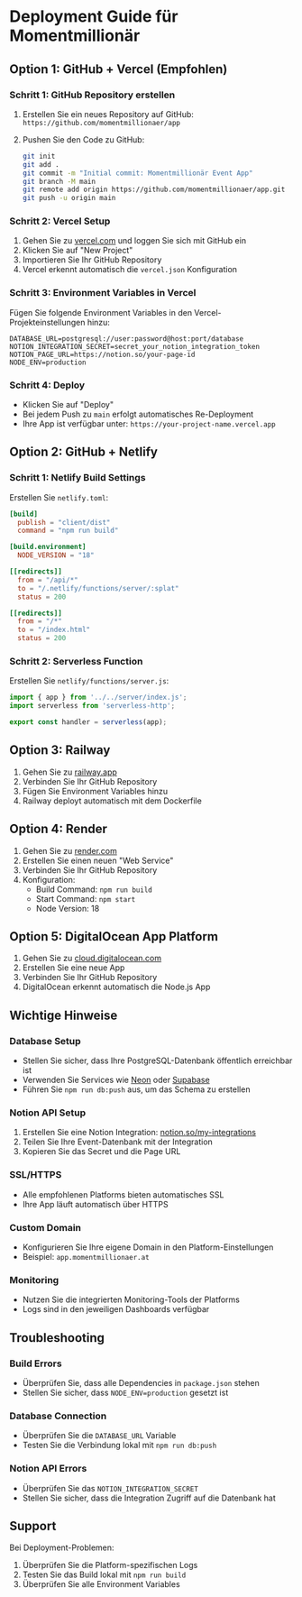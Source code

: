 # Deployment Guide für Momentmillionär

## Option 1: GitHub + Vercel (Empfohlen)

### Schritt 1: GitHub Repository erstellen

1. Erstellen Sie ein neues Repository auf GitHub: `https://github.com/momentmillionaer/app`

2. Pushen Sie den Code zu GitHub:
   ```bash
   git init
   git add .
   git commit -m "Initial commit: Momentmillionär Event App"
   git branch -M main
   git remote add origin https://github.com/momentmillionaer/app.git
   git push -u origin main
   ```

### Schritt 2: Vercel Setup

1. Gehen Sie zu [vercel.com](https://vercel.com) und loggen Sie sich mit GitHub ein
2. Klicken Sie auf "New Project"
3. Importieren Sie Ihr GitHub Repository
4. Vercel erkennt automatisch die `vercel.json` Konfiguration

### Schritt 3: Environment Variables in Vercel

Fügen Sie folgende Environment Variables in den Vercel-Projekteinstellungen hinzu:

```
DATABASE_URL=postgresql://user:password@host:port/database
NOTION_INTEGRATION_SECRET=secret_your_notion_integration_token
NOTION_PAGE_URL=https://notion.so/your-page-id
NODE_ENV=production
```

### Schritt 4: Deploy

- Klicken Sie auf "Deploy"
- Bei jedem Push zu `main` erfolgt automatisches Re-Deployment
- Ihre App ist verfügbar unter: `https://your-project-name.vercel.app`

## Option 2: GitHub + Netlify

### Schritt 1: Netlify Build Settings

Erstellen Sie `netlify.toml`:

```toml
[build]
  publish = "client/dist"
  command = "npm run build"

[build.environment]
  NODE_VERSION = "18"

[[redirects]]
  from = "/api/*"
  to = "/.netlify/functions/server/:splat"
  status = 200

[[redirects]]
  from = "/*"
  to = "/index.html"
  status = 200
```

### Schritt 2: Serverless Function

Erstellen Sie `netlify/functions/server.js`:

```javascript
import { app } from '../../server/index.js';
import serverless from 'serverless-http';

export const handler = serverless(app);
```

## Option 3: Railway

1. Gehen Sie zu [railway.app](https://railway.app)
2. Verbinden Sie Ihr GitHub Repository
3. Fügen Sie Environment Variables hinzu
4. Railway deployt automatisch mit dem Dockerfile

## Option 4: Render

1. Gehen Sie zu [render.com](https://render.com)
2. Erstellen Sie einen neuen "Web Service"
3. Verbinden Sie Ihr GitHub Repository
4. Konfiguration:
   - Build Command: `npm run build`
   - Start Command: `npm start`
   - Node Version: 18

## Option 5: DigitalOcean App Platform

1. Gehen Sie zu [cloud.digitalocean.com](https://cloud.digitalocean.com)
2. Erstellen Sie eine neue App
3. Verbinden Sie Ihr GitHub Repository
4. DigitalOcean erkennt automatisch die Node.js App

## Wichtige Hinweise

### Database Setup
- Stellen Sie sicher, dass Ihre PostgreSQL-Datenbank öffentlich erreichbar ist
- Verwenden Sie Services wie [Neon](https://neon.tech) oder [Supabase](https://supabase.com)
- Führen Sie `npm run db:push` aus, um das Schema zu erstellen

### Notion API Setup
1. Erstellen Sie eine Notion Integration: [notion.so/my-integrations](https://notion.so/my-integrations)
2. Teilen Sie Ihre Event-Datenbank mit der Integration
3. Kopieren Sie das Secret und die Page URL

### SSL/HTTPS
- Alle empfohlenen Platforms bieten automatisches SSL
- Ihre App läuft automatisch über HTTPS

### Custom Domain
- Konfigurieren Sie Ihre eigene Domain in den Platform-Einstellungen
- Beispiel: `app.momentmillionaer.at`

### Monitoring
- Nutzen Sie die integrierten Monitoring-Tools der Platforms
- Logs sind in den jeweiligen Dashboards verfügbar

## Troubleshooting

### Build Errors
- Überprüfen Sie, dass alle Dependencies in `package.json` stehen
- Stellen Sie sicher, dass `NODE_ENV=production` gesetzt ist

### Database Connection
- Überprüfen Sie die `DATABASE_URL` Variable
- Testen Sie die Verbindung lokal mit `npm run db:push`

### Notion API Errors
- Überprüfen Sie das `NOTION_INTEGRATION_SECRET`
- Stellen Sie sicher, dass die Integration Zugriff auf die Datenbank hat

## Support

Bei Deployment-Problemen:
1. Überprüfen Sie die Platform-spezifischen Logs
2. Testen Sie das Build lokal mit `npm run build`
3. Überprüfen Sie alle Environment Variables
